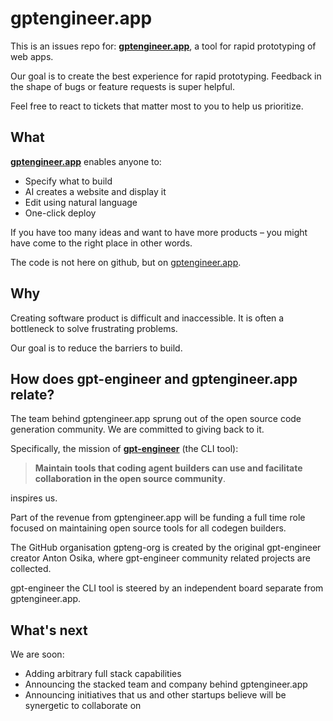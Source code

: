 # gptengineer.app

This is an issues repo for: **[gptengineer.app](https://gptengineer.app)**, a tool for rapid prototyping of web apps.

Our goal is to create the best experience for rapid prototyping. Feedback in the shape of bugs or feature requests is super helpful.

Feel free to react to tickets that matter most to you to help us prioritize.

## What

[**gptengineer.app**](https://gptengineer.app) enables anyone to:

- Specify what to build
- AI creates a website and display it
- Edit using natural language
- One-click deploy

If you have too many ideas and want to have more products – you might have come to the right place in other words.


The code is not here on github, but on [gptengineer.app](https://gptengineer.app).

## Why
Creating software product is difficult and inaccessible. It is often a bottleneck to solve frustrating problems.

Our goal is to reduce the barriers to build.

## How does gpt-engineer and gptengineer.app relate?

The team behind gptengineer.app sprung out of the open source code generation community. We are committed to giving back to it.

Specifically, the mission of [**gpt-engineer**](https://github.com/AntonOsika/gpt-engineer) (the CLI tool):

> **Maintain tools that coding agent builders can use and facilitate collaboration in the open source community**.

inspires us.

Part of the revenue from gptengineer.app will be funding a full time role focused on maintaining open source tools for all codegen builders.

The GitHub organisation gpteng-org is created by the original gpt-engineer creator Anton Osika, where gpt-engineer community related projects are collected.

gpt-engineer the CLI tool is steered by an independent board separate from gptengineer.app.


## What's next

We are soon:
- Adding arbitrary full stack capabilities
- Announcing the stacked team and company behind gptengineer.app
- Announcing initiatives that us and other startups believe will be synergetic to collaborate on

